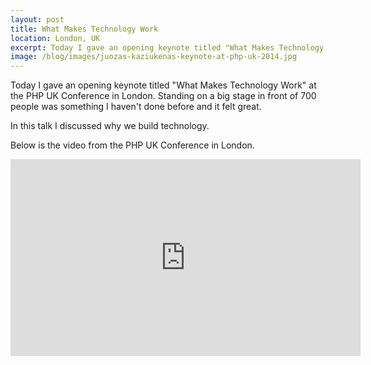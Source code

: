 ```yaml
---
layout: post
title: What Makes Technology Work
location: London, UK
excerpt: Today I gave an opening keynote titled "What Makes Technology Work" at the PHP UK Conference in London. Standing on a big stage in front of 700 people was something I haven't done before and it felt great.
image: /blog/images/juozas-kaziukenas-keynote-at-php-uk-2014.jpg
---
```


Today I gave an opening keynote titled "What Makes Technology Work" at the PHP UK Conference in London. Standing on a big stage in front of 700 people was something I haven't done before and it felt great.

In this talk I discussed why we build technology.

Below is the video from the PHP UK Conference in London.

<div class="video-container">
<iframe width="560" height="315" src="https://www.youtube.com/embed/yX0u8PFAOQ0" frameborder="0" allowfullscreen></iframe>
</div>
